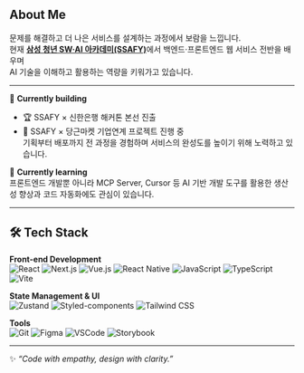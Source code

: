 ## About Me

문제를 해결하고 더 나은 서비스를 설계하는 과정에서 보람을 느낍니다.  
현재 [**삼성 청년 SW·AI 아카데미(SSAFY)**](https://www.ssafy.com/ksp/jsp/swp/swpMain.jsp)에서 백엔드·프론트엔드 웹 서비스 전반을 배우며  
AI 기술을 이해하고 활용하는 역량을 키워가고 있습니다.

---

🔭 **Currently building**  
- 🏆 SSAFY × 신한은행 해커톤 본선 진출
- 🤝 SSAFY × 당근마켓 기업연계 프로젝트 진행 중  
기획부터 배포까지 전 과정을 경험하며 서비스의 완성도를 높이기 위해 노력하고 있습니다.

🌱 **Currently learning**  
프론트엔드 개발뿐 아니라 MCP Server, Cursor 등 AI 기반 개발 도구를 활용한
생산성 향상과 코드 자동화에도 관심이 있습니다.

---

## 🛠️ Tech Stack

**Front-end Development**  
![React](https://img.shields.io/badge/React-20232A?style=flat&logo=react&logoColor=61DAFB)
![Next.js](https://img.shields.io/badge/Next.js-000000?style=flat&logo=nextdotjs&logoColor=white)
![Vue.js](https://img.shields.io/badge/Vue.js-35495E?style=flat&logo=vuedotjs&logoColor=4FC08D)
![React Native](https://img.shields.io/badge/React_Native-20232A?style=flat&logo=react&logoColor=61DAFB)
![JavaScript](https://img.shields.io/badge/JavaScript-F7DF1E?style=flat&logo=javascript&logoColor=000000)
![TypeScript](https://img.shields.io/badge/TypeScript-3178C6?style=flat&logo=typescript&logoColor=white)
![Vite](https://img.shields.io/badge/Vite-646CFF?style=flat&logo=vite&logoColor=FFD62E)

**State Management & UI**  
![Zustand](https://img.shields.io/badge/Zustand-000000?style=flat&logo=zustand&logoColor=white)
![Styled-components](https://img.shields.io/badge/styled--components-DB7093?style=flat&logo=styled-components&logoColor=white)
![Tailwind CSS](https://img.shields.io/badge/Tailwind_CSS-06B6D4?style=flat&logo=tailwindcss&logoColor=white)

**Tools**  
![Git](https://img.shields.io/badge/Git-F05032?style=flat&logo=git&logoColor=white)
![Figma](https://img.shields.io/badge/Figma-F24E1E?style=flat&logo=figma&logoColor=white)
![VSCode](https://img.shields.io/badge/VSCode-007ACC?style=flat&logo=visualstudiocode&logoColor=white)
![Storybook](https://img.shields.io/badge/Storybook-FF4785?style=flat&logo=storybook&logoColor=white)

---

✨ *“Code with empathy, design with clarity.”*
